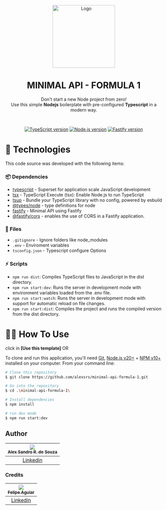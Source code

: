 <div align="center">

  <img src="https://encrypted-tbn0.gstatic.com/images?q=tbn:ANd9GcQs-6qziLk5rwaX6pFpElxk4N89awppGDlGmg&s" alt="Logo" height="200">
  <h1 align="center"><strong>MINIMAL API - FORMULA 1</strong></h1>
  <p align="center">
	  Don't start a new Node project from zero!<br> Use this simple <b>Nodejs</b> boilerplate with pre-configured <b>Typescript</b> in a modern way.
  </p>

</div>

<br />

  <!-- Badges -->
<div align="center">
  
  [![TypeScript version][ts-badge]][typescript-5-4]
  [![Node.js version][nodejs-badge]][nodejs]
  [![Fastify version][fastify-badge]][fastify]

</div>

# 🚀 Technologies

This code source was developed with the following items:

### 📦 Dependencies

- [typescript][typescript-npm] - Superset for application scale JavaScript development
- [tsx][tsx-npm] - TypeScript Execute (tsx): Enable Node.js to run TypeScript
- [tsup][tsup-npm] - Bundle your TypeScript library with no config, powered by esbuild
- [@types/node][@types/node-npm] - type definitions for node
- [fastify][fastify-npm] - Minimal API using Fastify
- [@fastify/cors] - enables the use of CORS in a Fastify application.

### 📄 Files

- `.gitignore` - Ignore folders like node_modules
- `.env` - Enviroment variables
- `tsconfig.json` - Typescript configure Options

### ⚡ Scripts

- `npm run dist`: Compiles TypeScript files to JavaScript in the dist directory.
- `npm run start:dev`: Runs the server in development mode with environment variables loaded from the .env file.
- `npm run start:watch`: Runs the server in development mode with support for automatic reload on file changes.
- `npm run start:dist`: Compiles the project and runs the compiled version from the dist directory.

# 👨‍💻 How To Use

click in **[Use this template]** OR

To clone and run this application, you'll need [Git](https://git-scm.com), [Node.js v20+](https://nodejs.org/en/) + [NPM v10+](https://nodejs.org/en/) installed on your computer. From your command line:

```bash
# Clone this repository
$ git clone https://github.com/alexsrs/minimal-api-formula-1.git

# Go into the repository
$ cd .\minimal-api-formula-1\

# Install dependencies
$ npm install

# run dev mode
$ npm run start:dev
```

## Author


| [<img src="https://avatars.githubusercontent.com/u/9590903?s=96&v=4"><br><sub>Alex Sandro R. de Souza</sub>](https://github.com/alexsrs) |
| :---------------------------------------------------------------------------------------------------------------------------------------: |
|                                            [Linkedin](https://www.linkedin.com/in/alex4/)                                             |


### Credits

| [<img src="https://avatars3.githubusercontent.com/u/37452836?s=96&v=4"><br><sub>Felipe Aguiar</sub>](https://github.com/felipeAguiarCode) |
| :---------------------------------------------------------------------------------------------------------------------------------------: |
|                                            [Linkedin](www.linkedin.com/in/felipe-aguiar-exe/)                                             |


[typescript]: https://www.typescriptlang.org/
[typescript-5-4]: https://www.typescriptlang.org/
[ts-badge]: https://img.shields.io/badge/TypeScript-v5.4-blue.svg
[nodejs-badge]: https://img.shields.io/badge/Node.js->=%2020.00-blue.svg
[fastify-badge]: https://img.shields.io/badge/Fastify-v5.2.2-blue.svg

[nodejs]: https://nodejs.org/
[typescript-npm]: https://www.npmjs.com/package/typescript
[tsx-npm]: https://www.npmjs.com/package/tsx
[tsup-npm]: https://www.npmjs.com/package/tsup
[@types/node-npm]: https://www.npmjs.com/package/@types/node

[fastify-npm]: https://www.npmjs.com/package/fastify
[fastify]: https://fastify.dev/
[@fastify/cors]: https://www.npmjs.com/package/@fastify/cors